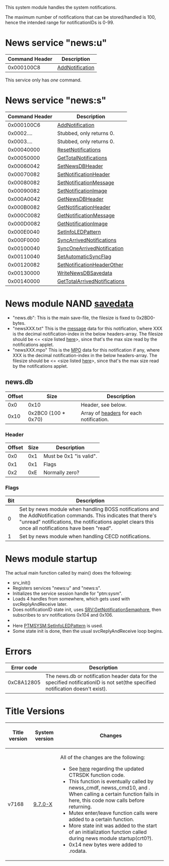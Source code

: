 This system module handles the system notifications.

The maximum number of notifications that can be stored/handled is 100,
hence the intended range for notificationIDs is 0-99.

# News service "news:u"

| Command Header | Description                                         |
|----------------|-----------------------------------------------------|
| 0x000100C8     | [AddNotification](NEWSU:AddNotification "wikilink") |

This service only has *one* command.

# News service "news:s"

| Command Header | Description                                                                   |
|----------------|-------------------------------------------------------------------------------|
| 0x000100C6     | [AddNotification](NEWSS:AddNotification "wikilink")                           |
| 0x0002....     | Stubbed, only returns 0.                                                      |
| 0x0003....     | Stubbed, only returns 0.                                                      |
| 0x00040000     | [ResetNotifications](NEWSS:ResetNotifications "wikilink")                     |
| 0x00050000     | [GetTotalNotifications](NEWSS:GetTotalNotifications "wikilink")               |
| 0x00060042     | [SetNewsDBHeader](NEWSS:SetNewsDBHeader "wikilink")                           |
| 0x00070082     | [SetNotificationHeader](NEWSS:SetNotificationHeader "wikilink")               |
| 0x00080082     | [SetNotificationMessage](NEWSS:SetNotificationMessage "wikilink")             |
| 0x00090082     | [SetNotificationImage](NEWSS:SetNotificationImage "wikilink")                 |
| 0x000A0042     | [GetNewsDBHeader](NEWSS:GetNewsDBHeader "wikilink")                           |
| 0x000B0082     | [GetNotificationHeader](NEWSS:GetNotificationHeader "wikilink")               |
| 0x000C0082     | [GetNotificationMessage](NEWSS:GetNotificationMessage "wikilink")             |
| 0x000D0082     | [GetNotificationImage](NEWSS:GetNotificationImage "wikilink")                 |
| 0x000E0040     | [SetInfoLEDPattern](NEWSS:SetInfoLEDPattern "wikilink")                       |
| 0x000F0000     | [SyncArrivedNotifications](NEWSS:SyncArrivedNotifications "wikilink")         |
| 0x00100040     | [SyncOneArrivedNotification](NEWSS:SyncOneArrivedNotification "wikilink")     |
| 0x00110040     | [SetAutomaticSyncFlag](NEWSS:SetAutomaticSyncFlag "wikilink")                 |
| 0x00120082     | [SetNotificationHeaderOther](NEWSS:SetNotificationHeaderOther "wikilink")     |
| 0x00130000     | [WriteNewsDBSavedata](NEWSS:WriteNewsDBSavedata "wikilink")                   |
| 0x00140000     | [GetTotalArrivedNotifications](NEWSS:GetTotalArrivedNotifications "wikilink") |

# News module NAND [savedata](System_SaveData "wikilink")

- "news.db": This is the main save-file, the filesize is fixed to
  0x2BD0-bytes.
- "newsXXX.txt" This is the [message](NEWSS:AddNotification "wikilink")
  data for this notification, where XXX is the decimal
  notification-index in the below headers-array. The filesize should be
  \<= \<size listed [here](NEWSS:GetNotificationMessage "wikilink")\>,
  since that's the max size read by the notifications applet.
- "newsXXX.mpo" This is the [MPO](NEWSS:AddNotification "wikilink") data
  for this notification if any, where XXX is the decimal
  notification-index in the below headers-array. The filesize should be
  \<= \<size listed [here](NEWSS:GetNotificationImage "wikilink")\>,
  since that's the max size read by the notifications applet.

## news.db

| Offset | Size                 | Description                                                                 |
|--------|----------------------|-----------------------------------------------------------------------------|
| 0x0    | 0x10                 | Header, see below.                                                          |
| 0x10   | 0x2BC0 (100 \* 0x70) | Array of [headers](NEWSS:AddNotification "wikilink") for each notification. |

### Header

| Offset | Size | Description             |
|--------|------|-------------------------|
| 0x0    | 0x1  | Must be 0x1 "is valid". |
| 0x1    | 0x1  | Flags                   |
| 0x2    | 0xE  | Normally zero?          |

### Flags

| Bit | Description                                                                                                                                                                                                             |
|-----|-------------------------------------------------------------------------------------------------------------------------------------------------------------------------------------------------------------------------|
| 0   | Set by news module when handling BOSS notifications and the AddNotification commands. This indicates that there's "unread" notifications, the notifications applet clears this once all notifications have been "read". |
| 1   | Set by news module when handling CECD notifications.                                                                                                                                                                    |

# News module startup

The actual main function called by main() does the following:

- srv_init()
- Registers services "news:u" and "news:s".
- Initializes the service session handle for "ptm:sysm".
- Loads 4 handles from somewhere, which gets used with
  svcReplyAndReceive later.
- Does notificationID state init, uses
  [SRV:GetNotificationSemaphore](SRV:GetNotificationSemaphore "wikilink"),
  then subscribes to srv notifications 0x104 and 0x106.
- <Some func calls>
- Here [PTMSYSM:SetInfoLEDPattern](PTMSYSM:SetInfoLEDPattern "wikilink")
  is used.
- Some state init is done, then the usual svcReplyAndReceive loop
  begins.

# Errors

| Error code | Description                                                                                                                    |
|------------|--------------------------------------------------------------------------------------------------------------------------------|
| 0xC8A12805 | The news.db or notification header data for the specified notificationID is not set(the specified notification doesn't exist). |

# Title Versions

<table>
<thead>
<tr class="header">
<th><p>Title version</p></th>
<th><p>System version</p></th>
<th><p>Changes</p></th>
</tr>
</thead>
<tbody>
<tr class="odd">
<td><p>v7168</p></td>
<td><p><a href="9.7.0-25" title="wikilink">9.7.0-X</a></p></td>
<td><p>All of the changes are the following:</p>
<ul>
<li>See <a href="9.7.0-25" title="wikilink">here</a> regarding the
updated CTRSDK function code.</li>
<li>This function is eventually called by newss_cmdf, newss_cmd10, and
<certain function>. When calling a certain function fails in here, this
code now calls <another certain function> before returning.</li>
<li>Mutex enter/leave function calls were added to a certain
function.</li>
<li>More state init was added to the start of an initialization function
called during news module startup(crt0?).</li>
<li>0x14 new bytes were added to .rodata.</li>
</ul></td>
</tr>
</tbody>
</table>